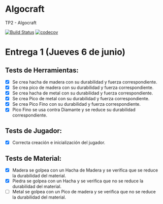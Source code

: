 # Algocraft
TP2 - Algocraft

[![Build Status](https://travis-ci.org/franjday/Algocraft.svg?branch=master)](https://travis-ci.org/franjday/Algocraft)
[![codecov](https://codecov.io/gh/franjday/Algocraft/branch/master/graph/badge.svg)](https://codecov.io/gh/franjday/Algocraft)

# Entrega 1 (Jueves 6 de junio)
## Tests de Herramientas:
  - [x] Se crea hacha de madera con su durabilidad y fuerza correspondiente.
  - [x] Se crea pico de madera con su durabilidad y fuerza correspondiente.
  - [x] Se crea hacha de metal con su durabilidad y fuerza correspondiente.
  - [x] Se crea Pico de metal con su durabilidad y fuerza correspondiente.
  - [x] Se crea Pico Fino con su durabilidad y fuerza correspondiente.
  - [x] Pico Fino se usa contra Diamante y se reduce su durabilidad correspondiente.

## Tests de Jugador:
  - [x] Correcta creación e inicialización del jugador.

## Tests de Material:
  - [x] Madera se golpea con un Hacha de Madera y se verifica que se reduce la durabilidad del material.
  - [x] Piedra se golpea con un Hacha y se verifica que no se reduce la durabilidad del material.
  - [ ] Metal se golpea con un Pico de madera y se verifica que no se reduce la durabilidad del material.

